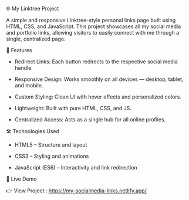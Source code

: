 🌐 My Linktree Project

A simple and responsive Linktree-style personal links page built using HTML, CSS, and JavaScript. This project showcases all my social media and portfolio links, allowing visitors to easily connect with me through a single, centralized page.


🚀 Features

- Redirect Links: Each button redirects to the respective social media handle.

- Responsive Design: Works smoothly on all devices — desktop, tablet, and mobile.

-  Custom Styling: Clean UI with hover effects and personalized colors.

- Lightweight: Built with pure HTML, CSS, and JS.

- Centralized Access: Acts as a single hub for all online profiles.


🛠️ Technologies Used

- HTML5 – Structure and layout

- CSS3 – Styling and animations

- JavaScript (ES6) – Interactivity and link redirection

  
🔗 Live Demo

👉 View Project : https://my-socialmedia-links.netlify.app/

